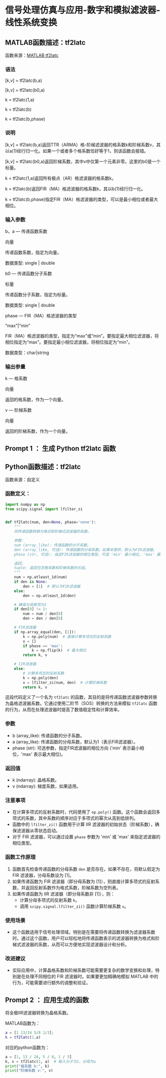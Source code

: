 # 信号处理仿真与应用-数字和模拟滤波器-线性系统变换

## MATLAB函数描述：tf2latc

函数来源：[MATLAB tf2latc](https://ww2.mathworks.cn/help/signal/ref/tf2latc.html)

### 语法

[k,v] = tf2latc(b,a)

[k,v] = tf2latc(b0,a)

k = tf2latc(1,a)

k = tf2latc(b)

k = tf2latc(b,phase)

### 说明

[k,v] = tf2latc(b,a)返回TTR（ARMA）格-阶梯滤波器的格系数k和阶梯系数v，其以a(1)经行归一化。如果一个或者多个格系数恰好等于1，则该函数会报错。

[k,v] = tf2latc(b0,a)返回阶梯系数，其中v中仅第一个元素非零。这里的b0是一个标量。

k = tf2latc(1,a)返回所有极点（AR）格滤波器的格系数k。

k = tf2latc(b)返回FIR（MA）格滤波器的格系数k，其以b(1)经行归一化。

k = tf2latc(b,phase)指定FIR（MA）格滤波器的类型，可以是最小相位或者最大相位。

### 输入参数

b，a — 传递函数系数

向量

传递函数系数，指定为向量。

数据类型: single | double

b0 — 传递函数分子系数

标量

传递函数分子系数，指定为标量。

数据类型: single | double

phase — FIR（MA）格滤波器的类型

“max”|“min”

FIR（MA）格滤波器的类型，指定为“max”或“min”。要指定最大相位滤波器，将相位指定为“max”。要指定最小相位滤波器，将相位指定为“min”。

数据类型：char|string

### 																																																																																																																																																																																																																																																																																																																																																																																																																																																																																																																																																																																																																																																																																																																																																																																																																																																																																																																																																																																																																																																																																																																																																																																																																																																																																																																																																																																																																																																																																																																																																																																																																																																																																																																																																																																																																																																																																																																																																																																																																																																																																																																																																																																																																																																																																																																																																																																																																																																																																																																																																																																																																																																																																																																																																																																																																																																																																																																																																																																																																																																																																																																																																																																																																																																																																																																																																																																																																																																																																																																																																																																																																																																																																																																																																																																																																																																																																																																																																																																																																																																																																																																																																																																																																																																																																																																																																																																																																																																																																																																																																																																																																																																																																																																																										输出参量

k — 格系数

向量

返回的格系数，作为一个向量。

v — 阶梯系数

向量

返回的阶梯系数，作为一个向量。

## Prompt 1 ： 生成 Python tf2latc 函数

## Python函数描述：tf2latc

函数来源：自定义

### 函数定义：

```python
import numpy as np
from scipy.signal import lfilter_zi


def tf2latc(num, den=None, phase='none'):
    """
    将传递函数转换为格式和阶梯式滤波器的系数。

    参数:
    num (array_like): 传递函数的分子系数。
    den (array_like, 可选): 传递函数的分母系数。如果未提供，默认为FIR滤波器。
    phase (str, 可选): 指定FIR滤波器的相位类型。可选 'min' 最小相位, 'max' 最大相位, 'none' 默认。

    返回:
    tuple: 返回包含格系数和阶梯系数的元组。
    """
    num = np.atleast_1d(num)
    if den is None:
        den = [1]  # 默认为FIR滤波器
    else:
        den = np.atleast_1d(den)

    # 确保分母首项为1
    if den[0] != 1:
        num = num / den[0]
        den = den / den[0]

    # FIR滤波器
    if np.array_equal(den, [1]):
        k = np.poly(num)  # 直接计算多项式的反射系数
        v = []
        if phase == 'max':
            k = np.flip(k)  # 最大相位
        return k, v

    # IIR滤波器
    else:
        # 计算多项式的反射系数
        k = np.poly(den)
        v = lfilter_zi(num, den)  # 计算阶梯系数
        return k, v
```

这段代码定义了一个名为 `tf2latc` 的函数，其目的是将传递函数滤波器参数转换为晶格滤波器系数。它通过使用二阶节（SOS）转换的方法来模拟 `tf2latc` 函数的行为，从而在处理滤波器时提高了数值稳定性和计算效率。

### 参数

-  b (array_like): 传递函数的分子系数。
-  a (array_like): 传递函数的分母系数，默认为1（表示FIR滤波器）。
-  phase (str): 可选参数，指定FIR滤波器的相位方向 ('min' 表示最小相位，'max' 表示最大相位)。

### 返回值

- k (ndarray): 晶格系数。
- v (ndarray): 梯度系数，如果适用。

### 注意事项

- 在计算多项式的反射系数时，代码使用了 `np.poly()` 函数。这个函数会返回多项式的系数，其中系数的顺序对应于多项式的幂次从高到低排列。
- 函数中的 `lfilter_zi()` 函数用于计算 IIR 滤波器的初始状态（阶梯系数），确保滤波器从零状态启动。
- 对于 FIR 滤波器，可以通过设置 `phase` 参数为 'min' 或 'max' 来指定滤波器的相位类型。

### 函数工作原理

1. 函数首先检查传递函数的分母系数 `den` 是否存在。如果不存在，将默认假定为 FIR 滤波器，分母系数设为 [1]。
2. 如果传递函数为 FIR 滤波器（即分母系数为 [1]），则直接计算多项式的反射系数，并返回反射系数作为格式系数，阶梯系数为空列表。
3. 如果传递函数为 IIR 滤波器（即分母系数非 [1]），则：
   - 计算分母多项式的反射系数 `k`。
   - 调用 `scipy.signal.lfilter_zi()` 函数计算阶梯系数 `v`。

### 使用场景

- 这个函数适用于信号处理领域，特别是在需要将传递函数转换为滤波器系数时。通过这个函数，用户可以轻松地将传递函数表示的滤波器转换为格式和阶梯式滤波器的系数，从而可以方便地实现滤波器设计和分析。

### 改进建议

- 实际应用中，计算晶格系数和阶梯系数可能需要更复杂的数学变换和处理，特别是在处理不同相位的 FIR 滤波器时。如果要更加精确地模拟 MATLAB 中的行为，可能需要进行额外的调整和验证。

## Prompt 2 ： 应用生成的函数

将全极IIR滤波器转换为晶格系数。

MATLAB函数为：

```matlab
a = [1 13/24 5/8 1/3];
k = tf2latc(1,a)
```

对应的python函数为：

```python
a = [1, 13 / 24, 5 / 8, 1 / 3]
k, v = tf2latc(1, a)  # 输入分子为1，分母为a
print("格系数 k:", k)
print("阶梯系数 v:", v)
```
